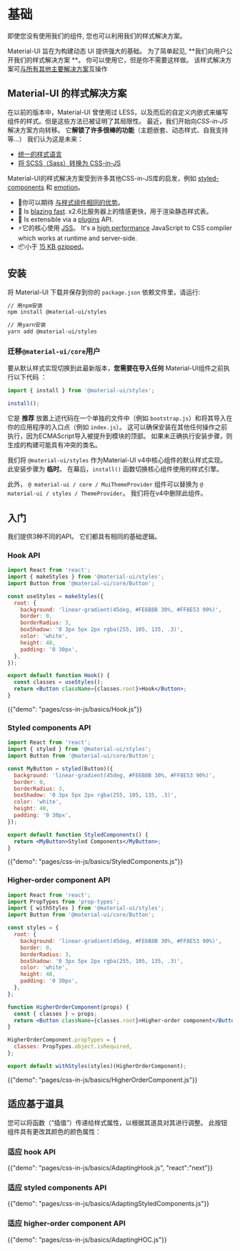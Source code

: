 # 基础

<p class="description">即使您没有使用我们的组件, 您也可以利用我们的样式解决方案。</p>

Material-UI 旨在为构建动态 UI 提供强大的基础。 为了简单起见, **我们向用户公开我们的样式解决方案 **。 你可以使用它，但是你不需要这样做。 该样式解决方案可[与所有其他主要解决方案](/guides/interoperability/)互操作

## Material-UI 的样式解决方案

在以前的版本中，Material-UI 曾使用过 LESS，以及而后的自定义内嵌式来编写组件的样式。但是这些方法已被证明了其局限性。 最近，我们开始向*CSS-in-JS*解决方案方向转移。 它**解锁了许多很棒的功能**（主题嵌套、动态样式、自我支持等...） 我们认为这是未来：

- [统一的样式语言](https://medium.com/seek-blog/a-unified-styling-language-d0c208de2660)
- [将 SCSS（Sass）转换为 CSS-in-JS](https://egghead.io/courses/convert-scss-sass-to-css-in-js)

Material-UI的样式解决方案受到许多其他CSS-in-JS库的启发，例如 [styled-components](https://www.styled-components.com/) 和 [emotion](https://emotion.sh/)。

- 💅你可以期待 [与样式组件相同的优势](https://www.styled-components.com/docs/basics#motivation)。
- 🚀 Is [blazing fast](https://github.com/mui-org/material-ui/blob/next/packages/material-ui-benchmark/README.md#material-uistyles). x2.6比服务器上的情感更快，用于渲染静态样式表。
- 🧩 Is extensible via a [plugins](https://github.com/cssinjs/jss/blob/next/docs/plugins.md) API.
- ⚡️它的核心使用 [JSS](https://github.com/cssinjs/jss)。 It's a [high performance](https://github.com/cssinjs/jss/blob/next/docs/performance.md) JavaScript to CSS compiler which works at runtime and server-side.
- 📦小于 [15 KB gzipped](https://bundlephobia.com/result?p=@material-ui/styles)。

## 安装

将 Material-UI 下载并保存到你的 `package.json` 依赖文件里，请运行:

```sh
// 用npm安装
npm install @material-ui/styles

// 用yarn安装
yarn add @material-ui/styles
```

### 迁移`@material-ui/core`用户

要从默认样式实现切换到此最新版本，**您需要在导入任何** Material-UI组件之前执行以下代码 ：

```js
import { install } from '@material-ui/styles';

install();
```

它是 **推荐** 放置上述代码在一个单独的文件中（例如 `bootstrap.js`）和将其导入在你的应用程序的入口点（例如 `index.js`）。 这可以确保安装在其他任何操作之前执行，因为ECMAScript导入被提升到模块的顶部。 如果未正确执行安装步骤，则生成的构建可能具有冲突的类名。

我们将 `@material-ui/styles` 作为Material-UI v4中核心组件的默认样式实现。 此安装步骤为 **临时**。 在幕后，`install()` 函数切换核心组件使用的样式引擎。

此外， `@ material-ui / core / MuiThemeProvider` 组件可以替换为 `@ material-ui / styles / ThemeProvider`。 我们将在v4中删除此组件。

## 入门

我们提供3种不同的API。 它们都具有相同的基础逻辑。

### Hook API

```jsx
import React from 'react';
import { makeStyles } from '@material-ui/styles';
import Button from '@material-ui/core/Button';

const useStyles = makeStyles({
  root: {
    background: 'linear-gradient(45deg, #FE6B8B 30%, #FF8E53 90%)',
    border: 0,
    borderRadius: 3,
    boxShadow: '0 3px 5px 2px rgba(255, 105, 135, .3)',
    color: 'white',
    height: 48,
    padding: '0 30px',
  },
});

export default function Hook() {
  const classes = useStyles();
  return <Button className={classes.root}>Hook</Button>;
}
```

{{"demo": "pages/css-in-js/basics/Hook.js"}}

### Styled components API

```jsx
import React from 'react';
import { styled } from '@material-ui/styles';
import Button from '@material-ui/core/Button';

const MyButton = styled(Button)({
  background: 'linear-gradient(45deg, #FE6B8B 30%, #FF8E53 90%)',
  border: 0,
  borderRadius: 3,
  boxShadow: '0 3px 5px 2px rgba(255, 105, 135, .3)',
  color: 'white',
  height: 48,
  padding: '0 30px',
});

export default function StyledComponents() {
  return <MyButton>Styled Components</MyButton>;
}
```

{{"demo": "pages/css-in-js/basics/StyledComponents.js"}}

### Higher-order component API

```jsx
import React from 'react';
import PropTypes from 'prop-types';
import { withStyles } from '@material-ui/styles';
import Button from '@material-ui/core/Button';

const styles = {
  root: {
    background: 'linear-gradient(45deg, #FE6B8B 30%, #FF8E53 90%)',
    border: 0,
    borderRadius: 3,
    boxShadow: '0 3px 5px 2px rgba(255, 105, 135, .3)',
    color: 'white',
    height: 48,
    padding: '0 30px',
  },
};

function HigherOrderComponent(props) {
  const { classes } = props;
  return <Button className={classes.root}>Higher-order component</Button>;
}

HigherOrderComponent.propTypes = {
  classes: PropTypes.object.isRequired,
};

export default withStyles(styles)(HigherOrderComponent);
```

{{"demo": "pages/css-in-js/basics/HigherOrderComponent.js"}}

## 适应基于道具

您可以将函数（“插值”）传递给样式属性，以根据其道具对其进行调整。 此按钮组件具有更改其颜色的颜色属性：

### 适应 hook API

{{"demo": "pages/css-in-js/basics/AdaptingHook.js", "react":"next"}}

### 适应 styled components API

{{"demo": "pages/css-in-js/basics/AdaptingStyledComponents.js"}}

### 适应 higher-order component API

{{"demo": "pages/css-in-js/basics/AdaptingHOC.js"}}